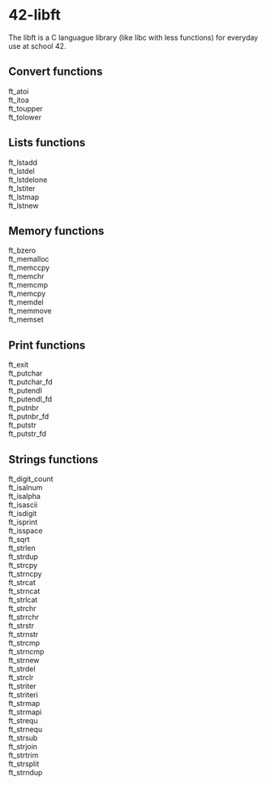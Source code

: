 # 42-libft
The libft is a C languague library (like libc with less functions) for everyday use at school 42.
## Convert functions
ft_atoi <br />
ft_itoa <br />
ft_toupper <br />
ft_tolower <br />
## Lists functions
ft_lstadd <br />
ft_lstdel <br />
ft_lstdelone <br />
ft_lstiter <br />
ft_lstmap <br />
ft_lstnew <br />
## Memory functions
ft_bzero <br />
ft_memalloc <br />
ft_memccpy <br />
ft_memchr <br />
ft_memcmp <br />
ft_memcpy <br />
ft_memdel <br />
ft_memmove <br />
ft_memset <br />
## Print functions
ft_exit <br />
ft_putchar <br />
ft_putchar_fd <br />
ft_putendl <br />
ft_putendl_fd <br />
ft_putnbr <br />
ft_putnbr_fd <br /> 
ft_putstr <br />
ft_putstr_fd <br />
## Strings functions
ft_digit_count <br />
ft_isalnum <br />
ft_isalpha <br />
ft_isascii <br />
ft_isdigit <br />
ft_isprint <br />
ft_isspace <br />
ft_sqrt <br />
ft_strlen <br />
ft_strdup <br /> 
ft_strcpy <br />
ft_strncpy <br />
ft_strcat <br />
ft_strncat <br />
ft_strlcat <br />
ft_strchr <br />
ft_strrchr <br />
ft_strstr <br />
ft_strnstr <br />
ft_strcmp <br />
ft_strncmp <br />
ft_strnew <br />
ft_strdel <br />
ft_strclr <br />
ft_striter <br />
ft_striteri <br />
ft_strmap <br />
ft_strmapi <br />
ft_strequ <br />
ft_strnequ <br />
ft_strsub <br />
ft_strjoin <br />
ft_strtrim <br />
ft_strsplit <br />
ft_strndup
